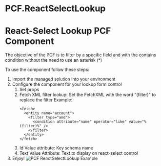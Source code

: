# PCF.ReactSelectLookup

# React-Select Lookup PCF Component

The objective of the PCF is to filter by a specific field and with the contains condition without the need to use an asterisk (*)

To use the component follow these steps:
1. Import the managed solution into your environment
2. Configure the component for your lookup form control
   1. Set props
   2. Fetch XML filter lookup: Set the FetchXML with the word "(filter)" to replace the filter
      Example:
      ```
      <fetch>
        <entity name="account">
          <filter type="and">
            <condition attribute="name" operator="like" value="%(filter)%" />
          </filter>
        </entity>
      </fetch>
      ```
   4. Id Value attribute: Key schema name
   5. Text Value Attribute: Text to display on react-select control
4. Enjoy!
![PCF ReactSelectLookup Example](https://user-images.githubusercontent.com/18213577/168108724-06525f76-8d19-4858-9931-d5ae711afebb.gif)
